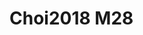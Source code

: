 <a name="material" />

# Choi2018 M28
<script type="application/ld+json">
  {
    "@context": "https://schema.org/",
    "@type": "ChemicalSubstance",
    "http://purl.org/dc/terms/conformsTo":
      {
        "@type": "CreativeWork",
        "@id": "https://bioschemas.org/profiles/ChemicalSubstance/0.4-RELEASE/"
      },
    "@id": "https://egonw.github.io/nanowiki/nanowiki539.html#material",
    "name": "Choi2018 M28",
    "sameAs": "http://127.0.0.1/mediawiki/index.php/Special:URIResolver/Choi2018_M28"
  }
</script>

